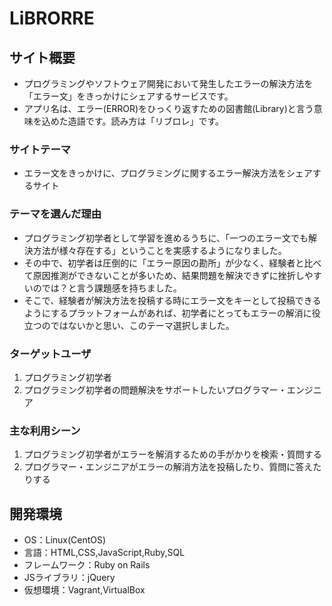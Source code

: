 # LiBRORRE

## サイト概要
- プログラミングやソフトウェア開発において発生したエラーの解決方法を「エラー文」をきっかけにシェアするサービスです。
- アプリ名は、エラー(ERROR)をひっくり返すための図書館(Library)と言う意味を込めた造語です。読み方は「リブロレ」です。


### サイトテーマ
- エラー文をきっかけに、プログラミングに関するエラー解決方法をシェアするサイト

### テーマを選んだ理由
- プログラミング初学者として学習を進めるうちに、「一つのエラー文でも解決方法が様々存在する」ということを実感するようになりました。
- その中で、初学者は圧倒的に「エラー原因の勘所」が少なく、経験者と比べて原因推測ができないことが多いため、結果問題を解決できずに挫折しやすいのでは？と言う課題感を持ちました。
- そこで、経験者が解決方法を投稿する時にエラー文をキーとして投稿できるようにするプラットフォームがあれば、初学者にとってもエラーの解消に役立つのではないかと思い、このテーマ選択しました。

### ターゲットユーザ
1. プログラミング初学者
2. プログラミング初学者の問題解決をサポートしたいプログラマー・エンジニア

### 主な利用シーン
1. プログラミング初学者がエラーを解消するための手がかりを検索・質問する
2. プログラマー・エンジニアがエラーの解消方法を投稿したり、質問に答えたりする

## 開発環境
- OS：Linux(CentOS)
- 言語：HTML,CSS,JavaScript,Ruby,SQL
- フレームワーク：Ruby on Rails
- JSライブラリ：jQuery
- 仮想環境：Vagrant,VirtualBox
